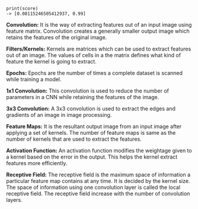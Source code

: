     print(score)
    -> [0.08115246505412937, 0.99]

**Convolution:** It is the way of extracting features out of an input image using feature matrix. Convolution creates a generally smaller output image which retains the features of the original image.

**Filters/Kernels:** Kernels are matrices which can be used to extract features out of an image. The values of cells in a the matrix defines what kind of feature the kernel is going to extract.

**Epochs:** Epochs are the number of times a complete dataset is scanned while training a model.

**1x1 Convolution:** This convolution is used to reduce the number of parameters in a CNN while retaining the features of the image.

**3x3 Convolution:** A 3x3 convolution is used to extract the edges and gradients of an image in image processing.

**Feature Maps:** It is the resultant output image from an input image after applying a set of kernels. The number of feature maps is same as the number of kernels that are used to extract the features.

**Activation Function:** An activation function modifies the weightage given to a kernel based on the error in the output. This helps the kernel extract features more efficiently.

**Receptive Field:** The receptive field is the maximum space of information a particular feature map contains at any time. It is decided by the kernel size. The space of information using one convolution layer is called the local receptive field. The receptive field increase with the number of convolution layers.

